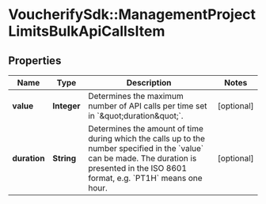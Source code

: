 # VoucherifySdk::ManagementProjectLimitsBulkApiCallsItem

## Properties

| Name | Type | Description | Notes |
| ---- | ---- | ----------- | ----- |
| **value** | **Integer** | Determines the maximum number of API calls per time set in &#x60;\&quot;duration\&quot;&#x60;. | [optional] |
| **duration** | **String** | Determines the amount of time during which the calls up to the number specified in the &#x60;value&#x60; can be made. The duration is presented in the ISO 8601 format, e.g. &#x60;PT1H&#x60; means one hour. | [optional] |

